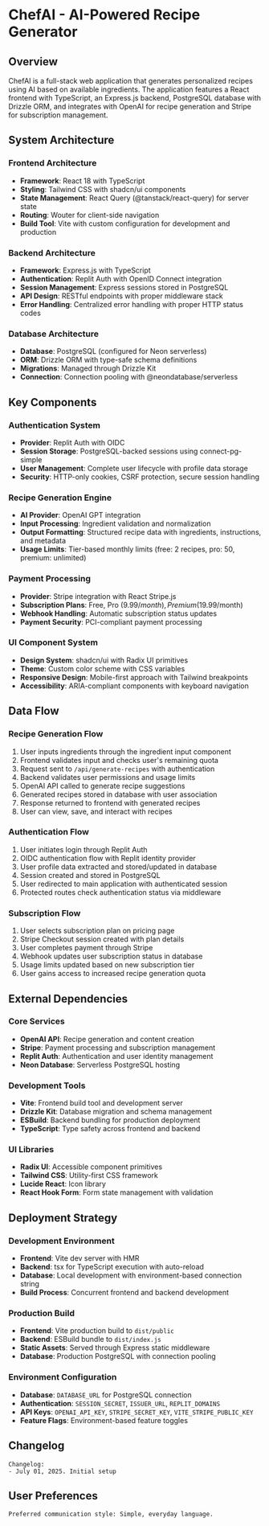 # ChefAI - AI-Powered Recipe Generator

## Overview

ChefAI is a full-stack web application that generates personalized recipes using AI based on available ingredients. The application features a React frontend with TypeScript, an Express.js backend, PostgreSQL database with Drizzle ORM, and integrates with OpenAI for recipe generation and Stripe for subscription management.

## System Architecture

### Frontend Architecture
- **Framework**: React 18 with TypeScript
- **Styling**: Tailwind CSS with shadcn/ui components
- **State Management**: React Query (@tanstack/react-query) for server state
- **Routing**: Wouter for client-side navigation
- **Build Tool**: Vite with custom configuration for development and production

### Backend Architecture
- **Framework**: Express.js with TypeScript
- **Authentication**: Replit Auth with OpenID Connect integration
- **Session Management**: Express sessions stored in PostgreSQL
- **API Design**: RESTful endpoints with proper middleware stack
- **Error Handling**: Centralized error handling with proper HTTP status codes

### Database Architecture
- **Database**: PostgreSQL (configured for Neon serverless)
- **ORM**: Drizzle ORM with type-safe schema definitions
- **Migrations**: Managed through Drizzle Kit
- **Connection**: Connection pooling with @neondatabase/serverless

## Key Components

### Authentication System
- **Provider**: Replit Auth with OIDC
- **Session Storage**: PostgreSQL-backed sessions using connect-pg-simple
- **User Management**: Complete user lifecycle with profile data storage
- **Security**: HTTP-only cookies, CSRF protection, secure session handling

### Recipe Generation Engine
- **AI Provider**: OpenAI GPT integration
- **Input Processing**: Ingredient validation and normalization
- **Output Formatting**: Structured recipe data with ingredients, instructions, and metadata
- **Usage Limits**: Tier-based monthly limits (free: 2 recipes, pro: 50, premium: unlimited)

### Payment Processing
- **Provider**: Stripe integration with React Stripe.js
- **Subscription Plans**: Free, Pro ($9.99/month), Premium ($19.99/month)
- **Webhook Handling**: Automatic subscription status updates
- **Payment Security**: PCI-compliant payment processing

### UI Component System
- **Design System**: shadcn/ui with Radix UI primitives
- **Theme**: Custom color scheme with CSS variables
- **Responsive Design**: Mobile-first approach with Tailwind breakpoints
- **Accessibility**: ARIA-compliant components with keyboard navigation

## Data Flow

### Recipe Generation Flow
1. User inputs ingredients through the ingredient input component
2. Frontend validates input and checks user's remaining quota
3. Request sent to `/api/generate-recipes` with authentication
4. Backend validates user permissions and usage limits
5. OpenAI API called to generate recipe suggestions
6. Generated recipes stored in database with user association
7. Response returned to frontend with generated recipes
8. User can view, save, and interact with recipes

### Authentication Flow
1. User initiates login through Replit Auth
2. OIDC authentication flow with Replit identity provider
3. User profile data extracted and stored/updated in database
4. Session created and stored in PostgreSQL
5. User redirected to main application with authenticated session
6. Protected routes check authentication status via middleware

### Subscription Flow
1. User selects subscription plan on pricing page
2. Stripe Checkout session created with plan details
3. User completes payment through Stripe
4. Webhook updates user subscription status in database
5. Usage limits updated based on new subscription tier
6. User gains access to increased recipe generation quota

## External Dependencies

### Core Services
- **OpenAI API**: Recipe generation and content creation
- **Stripe**: Payment processing and subscription management
- **Replit Auth**: Authentication and user identity management
- **Neon Database**: Serverless PostgreSQL hosting

### Development Tools
- **Vite**: Frontend build tool and development server
- **Drizzle Kit**: Database migration and schema management
- **ESBuild**: Backend bundling for production deployment
- **TypeScript**: Type safety across frontend and backend

### UI Libraries
- **Radix UI**: Accessible component primitives
- **Tailwind CSS**: Utility-first CSS framework
- **Lucide React**: Icon library
- **React Hook Form**: Form state management with validation

## Deployment Strategy

### Development Environment
- **Frontend**: Vite dev server with HMR
- **Backend**: tsx for TypeScript execution with auto-reload
- **Database**: Local development with environment-based connection string
- **Build Process**: Concurrent frontend and backend development

### Production Build
- **Frontend**: Vite production build to `dist/public`
- **Backend**: ESBuild bundle to `dist/index.js`
- **Static Assets**: Served through Express static middleware
- **Database**: Production PostgreSQL with connection pooling

### Environment Configuration
- **Database**: `DATABASE_URL` for PostgreSQL connection
- **Authentication**: `SESSION_SECRET`, `ISSUER_URL`, `REPLIT_DOMAINS`
- **API Keys**: `OPENAI_API_KEY`, `STRIPE_SECRET_KEY`, `VITE_STRIPE_PUBLIC_KEY`
- **Feature Flags**: Environment-based feature toggles

## Changelog

```
Changelog:
- July 01, 2025. Initial setup
```

## User Preferences

```
Preferred communication style: Simple, everyday language.
```